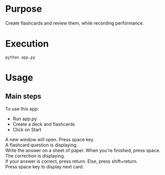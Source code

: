 # Purpose
Create flashcards and review them, while recording performance.

# Execution
```
python app.py
```

# Usage
## Main steps
To use this app:
- Run app.py
- Create a deck and flashcards
- Click on Start


A new window will open. Press space key.   
A flashcard question is displaying.   
Write the answer on a sheet of paper. When you're finished, press space.   
The correction is displaying.   
If your answer is correct, press return. Else, press shift+return.   
Press space key to display next card.   


